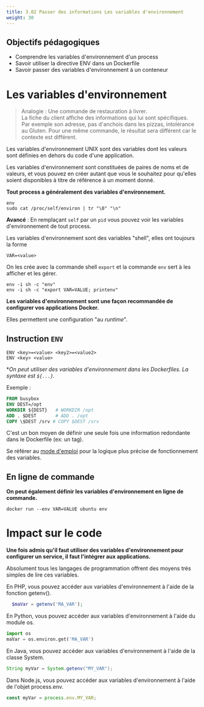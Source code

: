 ```yaml
---
title: 3.02 Passer des informations Les variables d'environnement
weight: 30
---
```


## Objectifs pédagogiques
  - Comprendre les variables d'environnement d'un process
  - Savoir utiliser la directive ENV dans un Dockerfile
  - Savoir passer des variables d'environnement à un conteneur

<!-- --- -->

# Les variables d'environnement 

> Analogie : Une commande de restauration à livrer.   
> La fiche du client affiche des informations qui lui sont spécifiques.  
> Par exemple son adresse, pas d'anchois dans les pizzas, intolérance au Gluten.
> Pour une même commande, le résultat sera différent car le contexte est différent.

Les variables d'environnement UNIX sont des variables dont les valeurs sont définies en dehors du code d'une application.

Les variables d'environnement sont constituées de paires de noms et de valeurs, et vous pouvez en créer autant que vous le souhaitez pour qu'elles soient disponibles à titre de référence à un moment donné.

<!-- --- -->

**Tout process a généralement des variables d'environnement.** 

```shell
env
sudo cat /proc/self/environ | tr "\0" "\n"
```

**Avancé** : En remplaçant `self` par un `pid` vous pouvez voir les variables d'environnement de tout process.

<!-- --- -->

Les variables d'environnement sont des variables "shell", elles ont toujours la forme

```shell
VAR=<value>
```

On les crée avec la commande shell `export` et la commande `env` sert à les afficher et les gérer.


```shell
env -i sh -c "env"
env -i sh -c "export VAR=VALUE; printenv"
```

<!-- --- -->

**Les variables d'environnement sont une façon recommandée de configurer vos applications Docker.**

Elles permettent une configuration "au _runtime_".

## Instruction `ENV`

```shell
ENV <key>=<value> <key2>=<value2>
ENV <key> <value>
```

<!-- --- -->

**On peut utiliser des variables d'environnement dans les Dockerfiles. La syntaxe est `${...}`.*

Exemple :
```Dockerfile
FROM busybox
ENV DEST=/opt
WORKDIR ${DEST}   # WORKDIR /opt
ADD . $DEST       # ADD . /opt
COPY \$DEST /srv # COPY $DEST /srv
```

C'est un bon moyen de définir une seule fois une information redondante dans le Dockerfile (ex: un tag).

Se référer au [mode d'emploi](https://docs.docker.com/engine/reference/builder/#environment-replacement) pour la logique plus précise de fonctionnement des variables.

<!-- --- -->

## En ligne de commande 

**On peut également définir les variables d'environnement en ligne de commande.**

```shell
docker run --env VAR=VALUE ubuntu env
```

<!-- --- -->

# Impact sur le code 

**Une fois admis qu'il faut utiliser des variables d'environnement pour configurer un service, il faut l'intégrer aux applications.**

Absolument tous les langages de programmation offrent des moyens très simples de lire ces variables.

En PHP, vous pouvez accéder aux variables d'environnement à l'aide de la fonction getenv().
```php
  $maVar = getenv('MA_VAR');
```

En Python, vous pouvez accéder aux variables d'environnement à l'aide du module os.
```python
import os
maVar = os.environ.get('MA_VAR')
```

En Java, vous pouvez accéder aux variables d'environnement à l'aide de la classe System.

```java
String myVar = System.getenv("MY_VAR");
```
Dans Node.js, vous pouvez accéder aux variables d'environnement à l'aide de l'objet process.env.
```javascript 
const myVar = process.env.MY_VAR;
```
